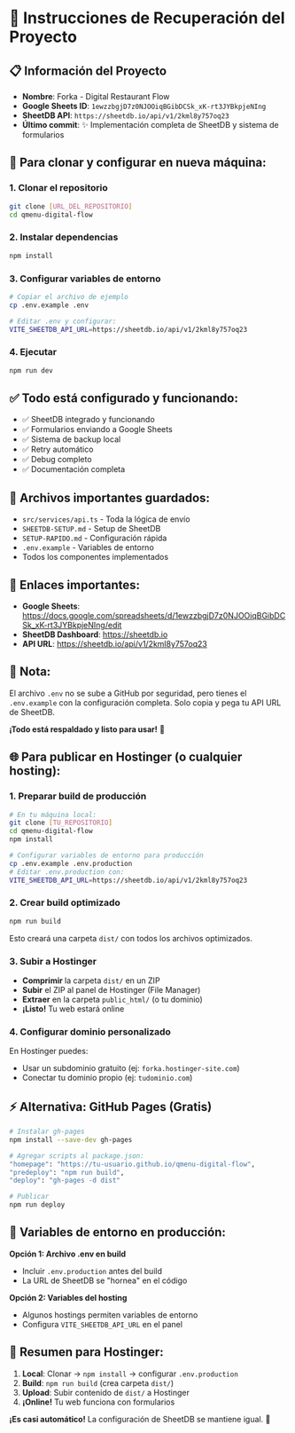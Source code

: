 # 🔄 Instrucciones de Recuperación del Proyecto

## 📋 Información del Proyecto

- **Nombre**: Forka - Digital Restaurant Flow
- **Google Sheets ID**: `1ewzzbgjD7z0NJOOiqBGibDCSk_xK-rt3JYBkpjeNIng`
- **SheetDB API**: `https://sheetdb.io/api/v1/2kml8y757oq23`
- **Último commit**: ✨ Implementación completa de SheetDB y sistema de formularios

## 🚀 Para clonar y configurar en nueva máquina:

### 1. Clonar el repositorio
```bash
git clone [URL_DEL_REPOSITORIO]
cd qmenu-digital-flow
```

### 2. Instalar dependencias
```bash
npm install
```

### 3. Configurar variables de entorno
```bash
# Copiar el archivo de ejemplo
cp .env.example .env

# Editar .env y configurar:
VITE_SHEETDB_API_URL=https://sheetdb.io/api/v1/2kml8y757oq23
```

### 4. Ejecutar
```bash
npm run dev
```

## ✅ Todo está configurado y funcionando:

- ✅ SheetDB integrado y funcionando
- ✅ Formularios enviando a Google Sheets
- ✅ Sistema de backup local
- ✅ Retry automático
- ✅ Debug completo
- ✅ Documentación completa

## 📁 Archivos importantes guardados:

- `src/services/api.ts` - Toda la lógica de envío
- `SHEETDB-SETUP.md` - Setup de SheetDB
- `SETUP-RAPIDO.md` - Configuración rápida
- `.env.example` - Variables de entorno
- Todos los componentes implementados

## 🔗 Enlaces importantes:

- **Google Sheets**: https://docs.google.com/spreadsheets/d/1ewzzbgjD7z0NJOOiqBGibDCSk_xK-rt3JYBkpjeNIng/edit
- **SheetDB Dashboard**: https://sheetdb.io
- **API URL**: https://sheetdb.io/api/v1/2kml8y757oq23

## 🎯 Nota:
El archivo `.env` no se sube a GitHub por seguridad, pero tienes el `.env.example` con la configuración completa. Solo copia y pega tu API URL de SheetDB.

**¡Todo está respaldado y listo para usar!** 🎉

## 🌐 Para publicar en Hostinger (o cualquier hosting):

### 1. Preparar build de producción
```bash
# En tu máquina local:
git clone [TU_REPOSITORIO]
cd qmenu-digital-flow
npm install

# Configurar variables de entorno para producción
cp .env.example .env.production
# Editar .env.production con:
VITE_SHEETDB_API_URL=https://sheetdb.io/api/v1/2kml8y757oq23
```

### 2. Crear build optimizado
```bash
npm run build
```
Esto creará una carpeta `dist/` con todos los archivos optimizados.

### 3. Subir a Hostinger
- **Comprimir** la carpeta `dist/` en un ZIP
- **Subir** el ZIP al panel de Hostinger (File Manager)
- **Extraer** en la carpeta `public_html/` (o tu dominio)
- **¡Listo!** Tu web estará online

### 4. Configurar dominio personalizado
En Hostinger puedes:
- Usar un subdominio gratuito (ej: `forka.hostinger-site.com`)
- Conectar tu dominio propio (ej: `tudominio.com`)

## ⚡ Alternativa: GitHub Pages (Gratis)
```bash
# Instalar gh-pages
npm install --save-dev gh-pages

# Agregar scripts al package.json:
"homepage": "https://tu-usuario.github.io/qmenu-digital-flow",
"predeploy": "npm run build",
"deploy": "gh-pages -d dist"

# Publicar
npm run deploy
```

## 🔧 Variables de entorno en producción:

**Opción 1: Archivo .env en build**
- Incluir `.env.production` antes del build
- La URL de SheetDB se "hornea" en el código

**Opción 2: Variables del hosting**
- Algunos hostings permiten variables de entorno
- Configura `VITE_SHEETDB_API_URL` en el panel

## 🎯 Resumen para Hostinger:

1. **Local**: Clonar → `npm install` → configurar `.env.production`
2. **Build**: `npm run build` (crea carpeta `dist/`)
3. **Upload**: Subir contenido de `dist/` a Hostinger
4. **¡Online!** Tu web funciona con formularios

**¡Es casi automático!** La configuración de SheetDB se mantiene igual. 🚀
